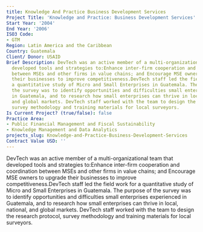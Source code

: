 ```yaml
---
title: Knowledge And Practice Business Development Services
Project Title: 'Knowledge and Practice: Business Development Services'
Start Year: '2004'
End Year: '2006'
ISO3 Code:
- GTM
Region: Latin America and the Caribbean
Country: Guatemala
Client/ Donor: USAID
Brief Description: DevTech was an active member of a multi-organizational team that
  developed tools and strategies to:Enhance inter-firm cooperation and coordination
  between MSEs and other firms in value chains; and Encourage MSE owners to upgrade
  their businesses to improve competitiveness.DevTech staff led the field work for
  a quantitative study of Micro and Small Enterprises in Guatemala. The purpose of
  the survey was to identify opportunities and difficulties small enterprises experienced
  in Guatemala, and to research how small enterprises can thrive in local, national,
  and global markets. DevTech staff worked with the team to design the research protocol,
  survey methodology and training materials for local surveyors.
Is Current Project? (true/false): false
Practice Area:
- Public Financial Management and Fiscal Sustainability
- Knowledge Management and Data Analytics
projects_slug: Knowledge-and-Practice-Business-Development-Services
Contract Value USD: ''
---
```


DevTech was an active member of a multi-organizational team that developed tools and strategies to:Enhance inter-firm cooperation and coordination between MSEs and other firms in value chains; and Encourage MSE owners to upgrade their businesses to improve competitiveness.DevTech staff led the field work for a quantitative study of Micro and Small Enterprises in Guatemala. The purpose of the survey was to identify opportunities and difficulties small enterprises experienced in Guatemala, and to research how small enterprises can thrive in local, national, and global markets. DevTech staff worked with the team to design the research protocol, survey methodology and training materials for local surveyors.
